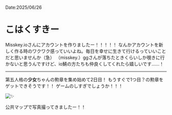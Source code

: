 Date:2025/06/26
# こはくすきー

Misskey.ioさんにアカウントを作りましたー！！！！！
なんかアカウントを新しく作る時のワクワク感っていいよね。毎日を幸せに生きて行けるっていいことだと思いませんか（急）
（misskey.）ggさんが落ちたときくらいしか覗きに行かないと思うんですけど、io鯖の方たちも仲良くしてくれたら嬉しいです……！

---

第五人格の**少女**ちゃんの勲章を集め始めて2日目！
もうすぐで1つ目？の勲章をゲットできそうです！！
ゲームのしすぎでしょうか！！！

![✨️](https://sss.misskey.gg/sss/gg/66b17db1-aad0-4ec4-9d45-ce28767c7654.webp)

公共マップで写真撮ってきましたー！！
